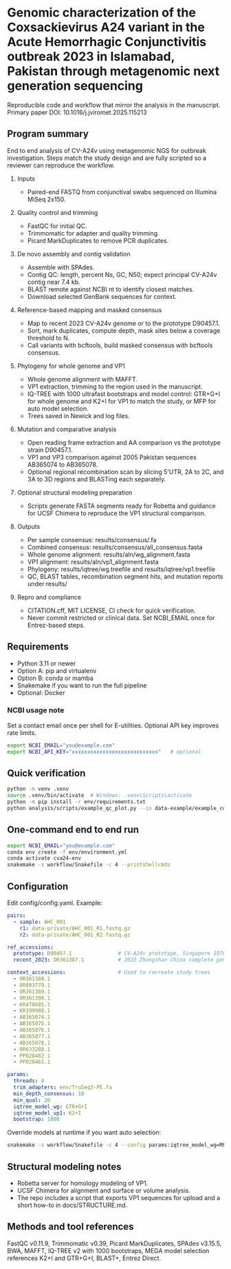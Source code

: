# Genomic characterization of the Coxsackievirus A24 variant in the Acute Hemorrhagic Conjunctivitis outbreak 2023 in Islamabad, Pakistan through metagenomic next generation sequencing

Reproducible code and workflow that mirror the analysis in the manuscript.  
Primary paper DOI: 10.1016/j.jviromet.2025.115213

## Program summary
End to end analysis of CV-A24v using metagenomic NGS for outbreak investigation. Steps match the study design and are fully scripted so a reviewer can reproduce the workflow.

1) Inputs
   - Paired-end FASTQ from conjunctival swabs sequenced on Illumina MiSeq 2x150.

2) Quality control and trimming
   - FastQC for initial QC.
   - Trimmomatic for adapter and quality trimming.
   - Picard MarkDuplicates to remove PCR duplicates.

3) De novo assembly and contig validation
   - Assemble with SPAdes.
   - Contig QC: length, percent Ns, GC, N50; expect principal CV-A24v contig near 7.4 kb.
   - BLAST remote against NCBI nt to identify closest matches.
   - Download selected GenBank sequences for context.

4) Reference-based mapping and masked consensus
   - Map to recent 2023 CV-A24v genome or to the prototype D90457.1.
   - Sort, mark duplicates, compute depth, mask sites below a coverage threshold to N.
   - Call variants with bcftools, build masked consensus with bcftools consensus.

5) Phylogeny for whole genome and VP1
   - Whole genome alignment with MAFFT.
   - VP1 extraction, trimming to the region used in the manuscript.
   - IQ-TREE with 1000 ultrafast bootstraps and model control: GTR+G+I for whole genome and K2+I for VP1 to match the study, or MFP for auto model selection.
   - Trees saved in Newick and log files.

6) Mutation and comparative analysis
   - Open reading frame extraction and AA comparison vs the prototype strain D90457.1.
   - VP1 and VP3 comparison against 2005 Pakistan sequences AB365074 to AB365078.
   - Optional regional recombination scan by slicing 5'UTR, 2A to 2C, and 3A to 3D regions and BLASTing each separately.

7) Optional structural modeling preparation
   - Scripts generate FASTA segments ready for Robetta and guidance for UCSF Chimera to reproduce the VP1 structural comparison.

8) Outputs
   - Per sample consensus: results/consensus/<sample>.fa
   - Combined consensus: results/consensus/all_consensus.fasta
   - Whole genome alignment: results/aln/wg_alignment.fasta
   - VP1 alignment: results/aln/vp1_alignment.fasta
   - Phylogeny: results/iqtree/wg.treefile and results/iqtree/vp1.treefile
   - QC, BLAST tables, recombination segment hits, and mutation reports under results/

9) Repro and compliance
   - CITATION.cff, MIT LICENSE, CI check for quick verification.
   - Never commit restricted or clinical data. Set NCBI_EMAIL once for Entrez-based steps.

## Requirements
- Python 3.11 or newer
- Option A: pip and virtualenv
- Option B: conda or mamba
- Snakemake if you want to run the full pipeline
- Optional: Docker

### NCBI usage note
Set a contact email once per shell for E-utilities. Optional API key improves rate limits.
```bash
export NCBI_EMAIL="you@example.com"
export NCBI_API_KEY="xxxxxxxxxxxxxxxxxxxxxxxxxxxx"   # optional
```

## Quick verification
```bash
python -m venv .venv
source .venv/bin/activate  # Windows: .venv\Scripts\activate
python -m pip install -r env/requirements.txt
python analysis/scripts/example_qc_plot.py --in data-example/example_counts.tsv --out results-example/example_plot.png
```

## One-command end to end run
```bash
export NCBI_EMAIL="you@example.com"
conda env create -f env/environment.yml
conda activate cva24-env
snakemake -s workflow/Snakefile -c 4 --printshellcmds
```

## Configuration
Edit config/config.yaml. Example:
```yaml
pairs:
  - sample: AHC_001
    r1: data-private/AHC_001_R1.fastq.gz
    r2: data-private/AHC_001_R2.fastq.gz

ref_accessions:
  prototype: D90457.1               # CV-A24v prototype, Singapore 1970
  recent_2023: OR361387.1           # 2023 Zhongshan China complete genome

context_accessions:                 # Used to recreate study trees
  - OR361388.1
  - OR803779.1
  - OR361389.1
  - OR361390.1
  - KR478685.1
  - KR399988.1
  - AB365074.1
  - AB365075.1
  - AB365076.1
  - AB365077.1
  - AB365078.1
  - OR633288.1
  - PP028462.1
  - PP028461.1

params:
  threads: 4
  trim_adapters: env/TruSeq3-PE.fa
  min_depth_consensus: 10
  min_qual: 20
  iqtree_model_wg: GTR+G+I
  iqtree_model_vp1: K2+I
  bootstrap: 1000
```

Override models at runtime if you want auto selection:
```bash
snakemake -s workflow/Snakefile -c 4 --config params:iqtree_model_wg=MFP params:iqtree_model_vp1=MFP
```

## Structural modeling notes
- Robetta server for homology modeling of VP1.
- UCSF Chimera for alignment and surface or volume analysis.
- The repo includes a script that exports VP1 sequences for upload and a short how-to in docs/STRUCTURE.md.

## Methods and tool references
FastQC v0.11.9, Trimmomatic v0.39, Picard MarkDuplicates, SPAdes v3.15.5, BWA, MAFFT, IQ-TREE v2 with 1000 bootstraps, MEGA model selection references K2+I and GTR+G+I, BLAST+, Entrez Direct.
